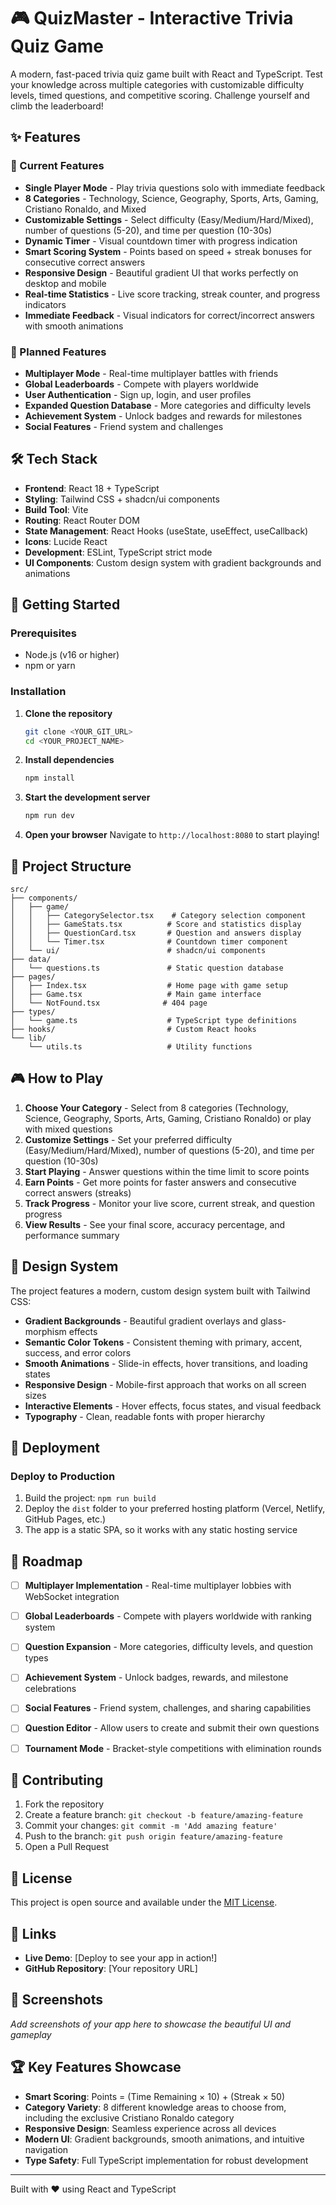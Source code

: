 # 🎮 QuizMaster - Interactive Trivia Quiz Game

A modern, fast-paced trivia quiz game built with React and TypeScript. Test your knowledge across multiple categories with customizable difficulty levels, timed questions, and competitive scoring. Challenge yourself and climb the leaderboard!

## ✨ Features

### 🎯 Current Features
- **Single Player Mode** - Play trivia questions solo with immediate feedback
- **8 Categories** - Technology, Science, Geography, Sports, Arts, Gaming, Cristiano Ronaldo, and Mixed
- **Customizable Settings** - Select difficulty (Easy/Medium/Hard/Mixed), number of questions (5-20), and time per question (10-30s)
- **Dynamic Timer** - Visual countdown timer with progress indication
- **Smart Scoring System** - Points based on speed + streak bonuses for consecutive correct answers
- **Responsive Design** - Beautiful gradient UI that works perfectly on desktop and mobile
- **Real-time Statistics** - Live score tracking, streak counter, and progress indicators
- **Immediate Feedback** - Visual indicators for correct/incorrect answers with smooth animations

### 🚀 Planned Features
- **Multiplayer Mode** - Real-time multiplayer battles with friends
- **Global Leaderboards** - Compete with players worldwide
- **User Authentication** - Sign up, login, and user profiles
- **Expanded Question Database** - More categories and difficulty levels
- **Achievement System** - Unlock badges and rewards for milestones
- **Social Features** - Friend system and challenges

## 🛠 Tech Stack

- **Frontend**: React 18 + TypeScript
- **Styling**: Tailwind CSS + shadcn/ui components
- **Build Tool**: Vite
- **Routing**: React Router DOM
- **State Management**: React Hooks (useState, useEffect, useCallback)
- **Icons**: Lucide React
- **Development**: ESLint, TypeScript strict mode
- **UI Components**: Custom design system with gradient backgrounds and animations

## 🚀 Getting Started

### Prerequisites
- Node.js (v16 or higher)
- npm or yarn

### Installation

1. **Clone the repository**
   ```bash
   git clone <YOUR_GIT_URL>
   cd <YOUR_PROJECT_NAME>
   ```

2. **Install dependencies**
   ```bash
   npm install
   ```

3. **Start the development server**
   ```bash
   npm run dev
   ```

4. **Open your browser**
   Navigate to `http://localhost:8080` to start playing!

## 📁 Project Structure

```
src/
├── components/
│   ├── game/
│   │   ├── CategorySelector.tsx    # Category selection component
│   │   ├── GameStats.tsx          # Score and statistics display
│   │   ├── QuestionCard.tsx       # Question and answers display
│   │   └── Timer.tsx              # Countdown timer component
│   └── ui/                        # shadcn/ui components
├── data/
│   └── questions.ts               # Static question database
├── pages/
│   ├── Index.tsx                  # Home page with game setup
│   ├── Game.tsx                   # Main game interface
│   └── NotFound.tsx              # 404 page
├── types/
│   └── game.ts                    # TypeScript type definitions
├── hooks/                         # Custom React hooks
└── lib/
    └── utils.ts                   # Utility functions
```

## 🎮 How to Play

1. **Choose Your Category** - Select from 8 categories (Technology, Science, Geography, Sports, Arts, Gaming, Cristiano Ronaldo) or play with mixed questions
2. **Customize Settings** - Set your preferred difficulty (Easy/Medium/Hard/Mixed), number of questions (5-20), and time per question (10-30s)
3. **Start Playing** - Answer questions within the time limit to score points
4. **Earn Points** - Get more points for faster answers and consecutive correct answers (streaks)
5. **Track Progress** - Monitor your live score, current streak, and question progress
6. **View Results** - See your final score, accuracy percentage, and performance summary

## 🎨 Design System

The project features a modern, custom design system built with Tailwind CSS:
- **Gradient Backgrounds** - Beautiful gradient overlays and glass-morphism effects
- **Semantic Color Tokens** - Consistent theming with primary, accent, success, and error colors
- **Smooth Animations** - Slide-in effects, hover transitions, and loading states
- **Responsive Design** - Mobile-first approach that works on all screen sizes
- **Interactive Elements** - Hover effects, focus states, and visual feedback
- **Typography** - Clean, readable fonts with proper hierarchy

## 🚀 Deployment

### Deploy to Production
1. Build the project: `npm run build`
2. Deploy the `dist` folder to your preferred hosting platform (Vercel, Netlify, GitHub Pages, etc.)
3. The app is a static SPA, so it works with any static hosting service

## 🔮 Roadmap

- [ ] **Multiplayer Implementation** - Real-time multiplayer lobbies with WebSocket integration

- [ ] **Global Leaderboards** - Compete with players worldwide with ranking system
- [ ] **Question Expansion** - More categories, difficulty levels, and question types
- [ ] **Achievement System** - Unlock badges, rewards, and milestone celebrations
- [ ] **Social Features** - Friend system, challenges, and sharing capabilities
- [ ] **Question Editor** - Allow users to create and submit their own questions
- [ ] **Tournament Mode** - Bracket-style competitions with elimination rounds

## 🤝 Contributing

1. Fork the repository
2. Create a feature branch: `git checkout -b feature/amazing-feature`
3. Commit your changes: `git commit -m 'Add amazing feature'`
4. Push to the branch: `git push origin feature/amazing-feature`
5. Open a Pull Request

## 📄 License

This project is open source and available under the [MIT License](LICENSE).

## 🔗 Links

- **Live Demo**: [Deploy to see your app in action!]
- **GitHub Repository**: [Your repository URL]

## 📸 Screenshots

*Add screenshots of your app here to showcase the beautiful UI and gameplay*

## 🏆 Key Features Showcase

- **Smart Scoring**: Points = (Time Remaining × 10) + (Streak × 50)
- **Category Variety**: 8 different knowledge areas to choose from, including the exclusive Cristiano Ronaldo category
- **Responsive Design**: Seamless experience across all devices
- **Modern UI**: Gradient backgrounds, smooth animations, and intuitive navigation
- **Type Safety**: Full TypeScript implementation for robust development

---

Built with ❤️ using React and TypeScript